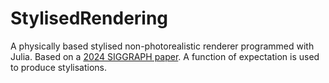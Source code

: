 # StylisedRendering

A physically based stylised non-photorealistic renderer programmed with Julia. Based on a [2024 SIGGRAPH paper](http://cv.rexwe.st/pdf/srfoe.pdf). A function of expectation is used to produce stylisations.

